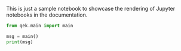 This is just a sample notebook to showcase the rendering of Jupyter notebooks in the documentation.

```python exec="on" source="material-block" session="main"
from qek.main import main

msg = main()
print(msg)
```

